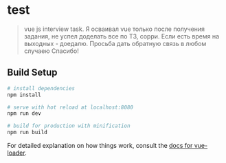 # test

> vue js interview task. Я осваивал vue только после получения задания, не успел доделать все по ТЗ, сорри. Если есть время на выходных - доедалю. Просьба дать обратную связь в любом случаею Спасибо!

## Build Setup

``` bash
# install dependencies
npm install

# serve with hot reload at localhost:8080
npm run dev

# build for production with minification
npm run build
```

For detailed explanation on how things work, consult the [docs for vue-loader](http://vuejs.github.io/vue-loader).
